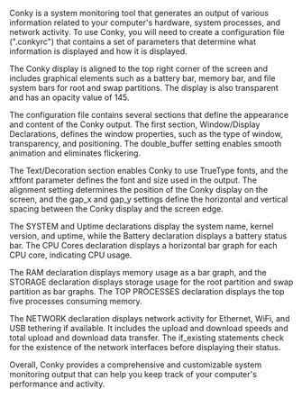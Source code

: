 Conky is a system monitoring tool that generates an output of various information related to your computer's hardware, system processes, and network activity. To use Conky, you will need to create a configuration file (".conkyrc") that contains a set of parameters that determine what information is displayed and how it is displayed.

The Conky display is aligned to the top right corner of the screen and includes graphical elements such as a battery bar, memory bar, and file system bars for root and swap partitions. The display is also transparent and has an opacity value of 145.

The configuration file contains several sections that define the appearance and content of the Conky output. The first section, Window/Display Declarations, defines the window properties, such as the type of window, transparency, and positioning. The double_buffer setting enables smooth animation and eliminates flickering.

The Text/Decoration section enables Conky to use TrueType fonts, and the xftfont parameter defines the font and size used in the output. The alignment setting determines the position of the Conky display on the screen, and the gap_x and gap_y settings define the horizontal and vertical spacing between the Conky display and the screen edge.

The SYSTEM and Uptime declarations display the system name, kernel version, and uptime, while the Battery declaration displays a battery status bar. The CPU Cores declaration displays a horizontal bar graph for each CPU core, indicating CPU usage.

The RAM declaration displays memory usage as a bar graph, and the STORAGE declaration displays storage usage for the root partition and swap partition as bar graphs. The TOP PROCESSES declaration displays the top five processes consuming memory.

The NETWORK declaration displays network activity for Ethernet, WiFi, and USB tethering if available. It includes the upload and download speeds and total upload and download data transfer. The if_existing statements check for the existence of the network interfaces before displaying their status.

Overall, Conky provides a comprehensive and customizable system monitoring output that can help you keep track of your computer's performance and activity.

